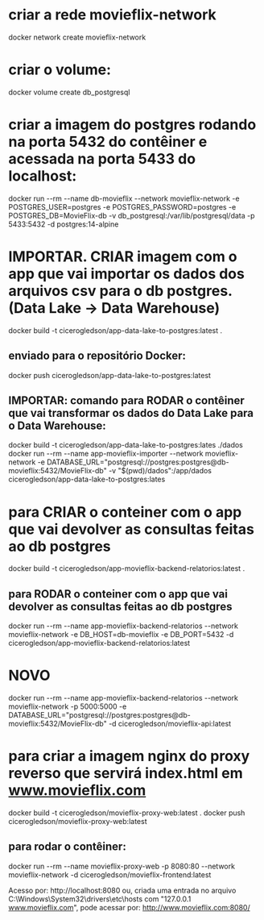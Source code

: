 # criar a rede movieflix-network
docker network create movieflix-network

# criar o volume: 
docker volume create db_postgresql


# criar a imagem do postgres rodando na porta 5432 do contêiner e acessada na porta 5433 do localhost:
docker run --rm --name db-movieflix --network movieflix-network -e POSTGRES_USER=postgres -e POSTGRES_PASSWORD=postgres -e POSTGRES_DB=MovieFlix-db -v db_postgresql:/var/lib/postgresql/data -p 5433:5432 -d postgres:14-alpine


# IMPORTAR. CRIAR imagem com o app que vai importar os dados dos arquivos csv para o db postgres. (Data Lake -> Data Warehouse)
docker build -t cicerogledson/app-data-lake-to-postgres:latest .
## enviado para o repositório Docker:
docker push cicerogledson/app-data-lake-to-postgres:latest


## IMPORTAR: comando para RODAR o contêiner que vai transformar os dados do Data Lake para o Data Warehouse:
docker build -t cicerogledson/app-data-lake-to-postgres:lates ./dados
docker run --rm --name app-movieflix-importer --network movieflix-network -e DATABASE_URL="postgresql://postgres:postgres@db-movieflix:5432/MovieFlix-db" -v "$(pwd)/dados":/app/dados cicerogledson/app-data-lake-to-postgres:lates



# para CRIAR o conteiner com o app que vai devolver as consultas feitas ao db postgres
docker build -t cicerogledson/app-movieflix-backend-relatorios:latest .
## para RODAR o conteiner com o app que vai devolver as consultas feitas ao db postgres
docker run --rm --name app-movieflix-backend-relatorios --network movieflix-network -e DB_HOST=db-movieflix -e DB_PORT=5432 -d cicerogledson/app-movieflix-backend-relatorios:latest

# NOVO
docker run --rm --name app-movieflix-backend-relatorios --network movieflix-network -p 5000:5000 -e DATABASE_URL="postgresql://postgres:postgres@db-movieflix:5432/MovieFlix-db" -d cicerogledson/movieflix-api:latest


# para criar a imagem nginx do proxy reverso que servirá index.html em www.movieflix.com 
docker build -t cicerogledson/movieflix-proxy-web:latest .
docker push cicerogledson/movieflix-proxy-web:latest
## para rodar o contêiner:
docker run --rm --name movieflix-proxy-web -p 8080:80 --network movieflix-network -d cicerogledson/movieflix-frontend:latest

Acesso por:
http://localhost:8080
ou,  criada uma entrada no arquivo C:\Windows\System32\drivers\etc\hosts com "127.0.0.1 www.movieflix.com", pode acessar  por:
http://www.movieflix.com:8080/